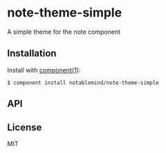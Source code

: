 
# note-theme-simple

  A simple theme for the note component

## Installation

  Install with [component(1)](http://component.io):

    $ component install notablemind/note-theme-simple

## API



## License

  MIT
